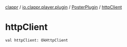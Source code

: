 [clappr](../../index.md) / [io.clappr.player.plugin](../index.md) / [PosterPlugin](index.md) / [httpClient](.)

# httpClient

`val httpClient: OkHttpClient`